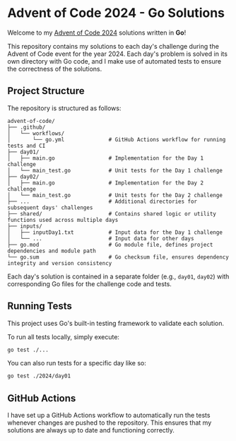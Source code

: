 # Advent of Code 2024 - Go Solutions

Welcome to my [Advent of Code 2024](https://adventofcode.com/2024) solutions written in **Go**!

This repository contains my solutions to each day's challenge during the Advent of Code event for the year 2024. Each day's problem is solved in its own directory with Go code, and I make use of automated tests to ensure the correctness of the solutions.

## Project Structure

The repository is structured as follows:

```
advent-of-code/
├── .github/
│   └── workflows/
│       └── go.yml              # GitHub Actions workflow for running tests and CI
├── day01/
│   ├── main.go                 # Implementation for the Day 1 challenge
│   └── main_test.go            # Unit tests for the Day 1 challenge
├── day02/
│   ├── main.go                 # Implementation for the Day 2 challenge
│   └── main_test.go            # Unit tests for the Day 2 challenge
├── ...                         # Additional directories for subsequent days' challenges
├── shared/                     # Contains shared logic or utility functions used across multiple days
├── inputs/ 
│   ├── inputDay1.txt           # Input data for the Day 1 challenge
│   └── ...                     # Input data for other days
├── go.mod                      # Go module file, defines project dependencies and module path
└── go.sum                      # Go checksum file, ensures dependency integrity and version consistency
```

Each day's solution is contained in a separate folder (e.g., `day01`, `day02`) with corresponding Go files for the challenge code and tests.

## Running Tests

This project uses Go's built-in testing framework to validate each solution.

To run all tests locally, simply execute:
```bash
go test ./...
```

You can also run tests for a specific day like so:
```bash
go test ./2024/day01
```

## GitHub Actions

I have set up a GitHub Actions workflow to automatically run the tests whenever changes are pushed to the repository. This ensures that my solutions are always up to date and functioning correctly.
